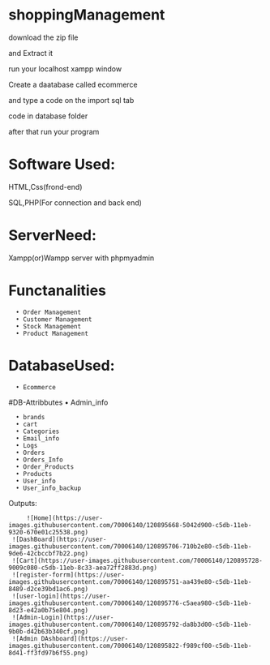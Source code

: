# shoppingManagement

download the zip file 
    
and Extract it

run your localhost xampp window

Create a daatabase called  ecommerce

and type a code on the import sql tab

code in database folder

after that run your program

# Software Used:

HTML,Css(frond-end)

SQL,PHP(For connection and back end)

# ServerNeed:

Xampp(or)Wampp server with phpmyadmin

# Functanalities

      •	Order Management
      •	Customer Management
      •	Stock Management
      •	Product Management
      
      
 # DatabaseUsed:
      •	Ecommerce
  #DB-Attribbutes
      •	Admin_info

      •	brands
      •	cart
      •	Categories
      •	Email_info
      •	Logs
      •	Orders
      •	Orders_Info
      •	Order_Products
      •	Products
      •	User_info
      •	User_info_backup
      
   Outputs:
   
         ![Home](https://user-images.githubusercontent.com/70006140/120895668-5042d900-c5db-11eb-9320-670e01c25538.png)
	 ![DashBoard](https://user-images.githubusercontent.com/70006140/120895706-710b2e80-c5db-11eb-9de6-42cbccbf7b22.png)
	 ![Cart](https://user-images.githubusercontent.com/70006140/120895728-9009c080-c5db-11eb-8c33-aea72ff2883d.png)
	 ![register-forrm](https://user-images.githubusercontent.com/70006140/120895751-aa439e80-c5db-11eb-8489-d2ce39bd1ac6.png)
	 ![user-login](https://user-images.githubusercontent.com/70006140/120895776-c5aea980-c5db-11eb-8d23-e42a0b75e804.png)
	 ![Admin-Login](https://user-images.githubusercontent.com/70006140/120895792-da8b3d00-c5db-11eb-9b0b-d42b63b340cf.png)
	 ![Admin DAshboard](https://user-images.githubusercontent.com/70006140/120895822-f989cf00-c5db-11eb-8d41-ff3fd97b6f55.png)








   



